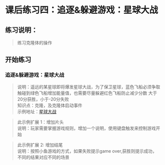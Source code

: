 # 课后练习四：追逐&躲避游戏：星球大战   

## 练习说明：
> 练习克隆体的操作

## 开始练习
### 追逐&躲避游戏：星球大战  
> 说明：遥远的某星球即将爆发星球大战，为了保卫星球，蓝色飞船必须争取触碰到绿色飞船增加能量值，也需要尽量躲避红色飞船防止减少分数
        大于20分获胜，小于-20分失败   
> 知识点：克隆，及克隆体启动事件    
> 示例地址：[星球大战](https://scratch.mit.edu/projects/322995930/editor)

> 此示例扩展 1：增加片头  
> 说明：玩家需要掌握游戏规则，增加一个说明，使用键盘触发来控制游戏开始

> 此示例扩展 2: 增加结尾  
> 说明：按照小鱼游戏的方式，如果失败提示game over,获胜则提示成功，不同的结果对应不同的场景